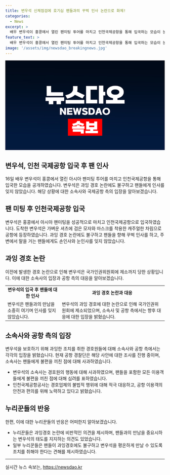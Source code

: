 ```yaml
---
title: 변우석 신체점검에 호기심 팬들과의 꾸벅 인사 논란으로 화제!
categories:
  - News
excerpt: >
  배우 변우석이 홍콩에서 열린 팬미팅 투어를 마치고 인천국제공항을 통해 입국하는 모습이 눈길을 끈다. 변우석은 팬들을 향해 겸손한 목례를 잊지 않았으며, 소속사는 공항 내의 불미스러운 일에 대해 사과했다. 하지만 과잉 경호 논란으로 팬들의 동향에 대한 논란도 함께 번지고 있다. 앞으로의 조사결과에 주목할 필요가 있다. (150자)
feature_text: >
  배우 변우석이 홍콩에서 열린 팬미팅 투어를 마치고 인천국제공항을 통해 입국하는 모습이 눈길을 끈다. 변우석은 팬들을 향해 겸손한 목례를 잊지 않았으며, 소속사는 공항 내의 불미스러운 일에 대해 사과했다. 하지만 과잉 경호 논란으로 팬들의 동향에 대한 논란도 함께 번지고 있다. 앞으로의 조사결과에 주목할 필요가 있다. (150자)
image: '/assets/img/newsdao_breakingnews.jpg'
---
```


<p><img src="/assets/img/newsdao_breakingnews.jpg" alt="ranknews 속보" /></p>

<h2 data-ke-size="size26">변우석, 인천 국제공항 입국 후 팬 인사</h2>

<p data-ke-size="size16">16일 배우 변우석이 홍콩에서 열린 아시아 팬미팅 투어를 마치고 인천국제공항을 통해 입국한 모습을 공개하였습니다. 변우석은 과잉 경호 논란에도 불구하고 팬들에게 인사를 잊지 않았습니다. 해당 상황에 대한 소속사와 국제공항 측의 입장을 알아보겠습니다.</p>

<h2 data-ke-size="size26">팬 미팅 후 인천국제공항 입국</h2>

<p data-ke-size="size16">변우석은 홍콩에서 아시아 팬미팅을 성공적으로 마치고 인천국제공항으로 입국하였습니다. 도착한 변우석은 가벼운 셔츠에 검은 모자와 마스크를 착용한 캐주얼한 차림으로 공항에 등장하였습니다. 과잉 경호 논란에도 불구하고 팬들을 향해 꾸벅 인사를 하고, 주변에서 말을 거는 팬들에게도 손인사와 눈인사를 잊지 않았습니다.</p>

<h2 data-ke-size="size26">과잉 경호 논란</h2>

<p data-ke-size="size16">이전에 발생한 경호 논란으로 인해 변우석은 국가인권위원회에 제소까지 당한 상황입니다. 이에 대한 소속사의 입장과 공항 측의 대응을 알아보겠습니다. </p>

<table>
  <tr>
    <td style="text-align: center; height: 17px;"><b>변우석의 입국 후 팬들에 대한 인사</b></td>
    <td style="text-align: center; height: 17px;"><b>과잉 경호 논란과 대응</b></td>
  </tr>
  <tr>
    <td>변우석은 팬들과의 만남을 소중히 여기며 인사를 잊지 않았습니다.</td>
    <td>변우석의 과잉 경호에 대한 논란으로 인해 국가인권위원회에 제소되었으며, 소속사 및 공항 측에서는 향후 대응에 대한 입장을 밝혔습니다.</td>
  </tr>
</table>

<h2 data-ke-size="size26">소속사와 공항 측의 입장</h2>

<p data-ke-size="size16">변우석을 보호하기 위해 과잉한 조치를 취한 경호원들에 대해 소속사와 공항 측에서는 각각의 입장을 밝혔습니다. 현재 공항 경찰단은 해당 사안에 대한 조사를 진행 중이며, 소속사는 팬들에게 불편을 끼친 점에 대해 사과하였습니다.</p>

<ul>
  <li>변우석의 소속사는 경호원의 행동에 대해 사과하였으며, 팬들을 포함한 모든 이용객들에게 불편을 끼친 점에 대해 심려를 표하였습니다.</li>
  <li>인천국제공항공사는 경호업체의 불법적 행위에 대해 적극 대응하고, 공항 이용객의 안전과 편의를 위해 노력하고 있다고 밝혔습니다.</li>
</ul>

<h2 data-ke-size="size26">누리꾼들의 반응</h2>

<p data-ke-size="size16">한편, 이에 대한 누리꾼들의 반응은 어떠한지 알아보겠습니다.</p>

<ul>
  <li>누리꾼들은 과잉경호 논란에 비판적인 의견을 제시하며, 팬들과의 만남을 중요시하는 변우석의 태도를 지지하는 의견도 있었습니다.</li>
  <li>일부 누리꾼들은 팬들이 과잉경호에도 불구하고 변우석을 평온하게 만날 수 있도록 조치를 취해야 한다는 견해를 제시하였습니다.</li>
</ul>

<hr>
실시간 뉴스 속보는, <a href="https://newsdao.kr" rel="dofollow">https://newsdao.kr</a>


